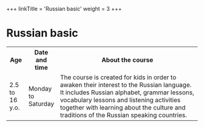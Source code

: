 +++
linkTitle = 'Russian basic'
weight = 3
+++

# Russian basic

<table>
<tbody>
<tr>
<th style="width: 10%;">Age</th>
<th style="width: 10%;">Date and time</th>
<th>About the course</th>
</tr>
<tr>
<td><span>2.5 to 16 y.o.</span></td>
<td><span>Monday to Saturday</span></td>
<td>The course is created for kids in order to awaken their interest to the Russian language. It includes&nbsp;Russian&nbsp;alphabet, grammar lessons, vocabulary lessons and listening activities together with learning about the culture and traditions of the Russian speaking countries.</td>
</tr>
</tbody>
</table>
